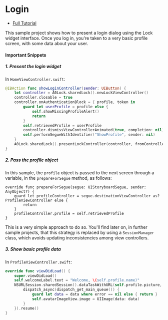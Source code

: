 # Login 

- [Full Tutorial](https://auth0.com/docs/quickstart/native/ios-swift/01-login)

This sample project shows how to present a login dialog using the Lock widget interface. Once you log in, you're taken to a very basic profile screen, with some data about your user.

#### Important Snippets

##### 1. Present the login widget

In `HomeViewController.swift`:

```swift
@IBAction func showLoginController(sender: UIButton) {
    let controller = A0Lock.sharedLock().newLockViewController()
    controller.closable = true
    controller.onAuthenticationBlock = { profile, token in
        guard let userProfile = profile else {
            self.showMissingProfileAlert()
            return
        }
        self.retrievedProfile = userProfile
        controller.dismissViewControllerAnimated(true, completion: nil)
        self.performSegueWithIdentifier("ShowProfile", sender: nil)
    }
    A0Lock.sharedLock().presentLockController(controller, fromController: self)
}
```

##### 2. Pass the profile object

In this sample, the `profile` object is passed to the next screen through a variable, in the `prepareForSegue` method, as follows:

    override func prepareForSegue(segue: UIStoryboardSegue, sender: AnyObject?) {
        guard let profileController = segue.destinationViewController as? ProfileViewController else {
            return
        }
        profileController.profile = self.retrievedProfile
    }
This is a very simple approach to do so. You'll find later on, in further sample projects, that this strategy is replaced by using a `SessionManager` class, which avoids updating inconsistencies among view controllers.

##### 3. Show basic profile data

In `ProfileViewController.swift`:

```swift
override func viewDidLoad() {
    super.viewDidLoad()
    self.welcomeLabel.text = "Welcome, \(self.profile.name)"
    NSURLSession.sharedSession().dataTaskWithURL(self.profile.picture, completionHandler: { data, response, error in
        dispatch_async(dispatch_get_main_queue()) {
            guard let data = data where error == nil else { return }
            self.avatarImageView.image = UIImage(data: data)
        }
    }).resume()
}
```

